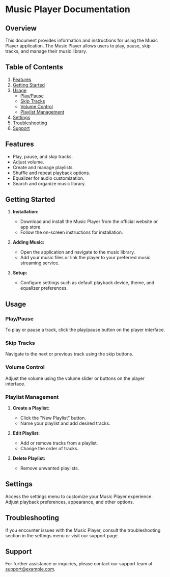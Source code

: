 # Music Player Documentation

## Overview

This document provides information and instructions for using the Music Player application. The Music Player allows users to play, pause, skip tracks, and manage their music library.

## Table of Contents

1. [Features](#features)
2. [Getting Started](#getting-started)
3. [Usage](#usage)
    - [Play/Pause](#play-pause)
    - [Skip Tracks](#skip-tracks)
    - [Volume Control](#volume-control)
    - [Playlist Management](#playlist-management)
4. [Settings](#settings)
5. [Troubleshooting](#troubleshooting)
6. [Support](#support)

## Features

- Play, pause, and skip tracks.
- Adjust volume.
- Create and manage playlists.
- Shuffle and repeat playback options.
- Equalizer for audio customization.
- Search and organize music library.

## Getting Started

1. **Installation:**
   - Download and install the Music Player from the official website or app store.
   - Follow the on-screen instructions for installation.

2. **Adding Music:**
   - Open the application and navigate to the music library.
   - Add your music files or link the player to your preferred music streaming service.

3. **Setup:**
   - Configure settings such as default playback device, theme, and equalizer preferences.

## Usage

### Play/Pause

To play or pause a track, click the play/pause button on the player interface.

### Skip Tracks

Navigate to the next or previous track using the skip buttons.

### Volume Control

Adjust the volume using the volume slider or buttons on the player interface.

### Playlist Management

1. **Create a Playlist:**
   - Click the "New Playlist" button.
   - Name your playlist and add desired tracks.

2. **Edit Playlist:**
   - Add or remove tracks from a playlist.
   - Change the order of tracks.

3. **Delete Playlist:**
   - Remove unwanted playlists.

## Settings

Access the settings menu to customize your Music Player experience. Adjust playback preferences, appearance, and other options.

## Troubleshooting

If you encounter issues with the Music Player, consult the troubleshooting section in the settings menu or visit our support page.

## Support

For further assistance or inquiries, please contact our support team at [support@example.com](mailto:support@example.com).

